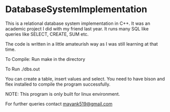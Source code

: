 DatabaseSystemImplementation
============================

This is a relational database system implementation in C++.
It was an academic project I did with my friend last year. It runs many SQL like
queries like SELECT, CREATE, SUM etc.

The code is written in a little amateurish way as I was still learning at that 
time.

To Compile:
  Run make in the directory

To Run
  ./dbs.out

You can create a table, insert values and select. You need to have bison and flex installed
to compile the program successfully.

NOTE: This program is only built for linux environment.

For further queries contact mayank519@gmail.com